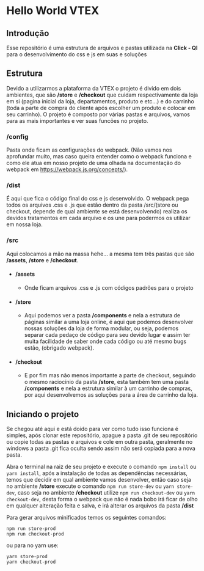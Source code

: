# **Hello World VTEX**

## **Introdução**

Esse repositório é uma estrutura de arquivos e pastas utilizada na **Click - QI** para o
desenvolvimento do css e js em suas e soluções

## **Estrutura**

Devido a utilizarmos a plataforma da VTEX o projeto é divido em dois ambientes, que são **/store** e **/checkout** que cuidam respectivamente da loja em si (pagina inicial da loja, departamentos, produto e etc...) e do carrinho (toda a parte de compra do cliente após escolher um produto e colocar em seu carrinho). O projeto é composto por várias pastas e arquivos, vamos para as mais importantes e ver suas funcões no projeto.

### **/config**

Pasta onde ficam as configurações do webpack. (Não vamos nos aprofundar muito, mas caso queira entender como o webpack funciona e como ele atua em nosso projeto de uma olhada na documentação do webpack em https://webpack.js.org/concepts/).

### **/dist**

É aqui que fica o código final do css e js desenvolvido. O webpack pega todos os arquivos .css e .js que estão dentro da pasta /src/(store ou checkout, depende de qual ambiente se está desenvolvendo) realiza os devidos tratamentos em cada arquivo e os une para podermos os utilizar em nossa loja.

### **/src**

Aqui colocamos a mão na massa hehe... a mesma tem três pastas que são **/assets**, **/store** e **/checkout**.

- #### /assets
	- Onde ficam arquivos .css e .js com códigos padrões para o projeto

- #### /store
	- Aqui podemos ver a pasta **/components** e nela a estrutura de páginas similar a uma loja online, é aqui que podemos desenvolver nossas soluções da loja de forma modular, ou seja, podemos separar cada pedaço de código para seu devido lugar e assim ter muita facilidade de saber onde cada código ou até mesmo bugs estão, (obrigado webpack).

- #### /checkout
	- E por fim mas não menos importante a parte de checkout, seguindo o mesmo raciocínio da pasta **/store**, esta também tem uma pasta **/components** e nela a estrutura similar à um carrinho de compras, por aqui desenvolvemos as soluções para a área de carrinho da loja.

## **Iniciando o projeto**

Se chegou até aqui e está doido para ver como tudo isso funciona é simples, após clonar este repositório, apague a pasta .git de seu repositório ou copie todas as pastas e arquivos e cole em outra pasta, geralmente no windows a pasta .git fica oculta sendo assim não será copiada para a nova pasta.

Abra o terminal na raiz de seu projeto e execute o comando `npm install` ou `yarn install`, após a instalação de todas as dependências necessárias, temos que decidir em qual ambiente vamos desenvolver, então caso seja no ambiente **/store** execute o comando `npm run store-dev` ou `yarn store-dev`, caso seja no ambiente **/checkout** utilize `npm run checkout-dev` ou `yarn checkout-dev`, desta forma o webpack que não é nada bobo irá ficar de olho em qualquer alteração feita e salva, e irá alterar os arquivos da pasta **/dist**

Para gerar arquivos minificados temos os seguintes comandos:

```
npm run store-prod
npm run checkout-prod
```

ou para no yarn use:

```
yarn store-prod
yarn checkout-prod
```
